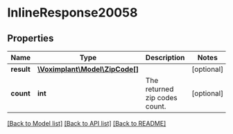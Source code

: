 # InlineResponse20058

## Properties
Name | Type | Description | Notes
------------ | ------------- | ------------- | -------------
**result** | [**\Voximplant\Model\ZipCode[]**](ZipCode.md) |  | [optional] 
**count** | **int** | The returned zip codes count. | [optional] 

[[Back to Model list]](../README.md#documentation-for-models) [[Back to API list]](../README.md#documentation-for-api-endpoints) [[Back to README]](../README.md)


